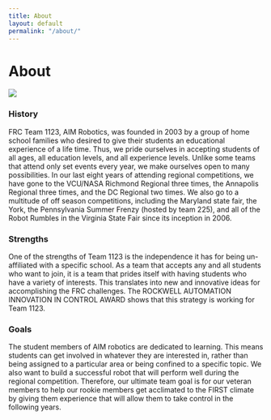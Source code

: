 ```yaml
---
title: About
layout: default
permalink: "/about/"
---
```



<h1 class="center to-underline">About</h1>

<div class="parallax-container">
    <div class="parallax"><img src="{{ '/assets/img/about.jpg' | relative_url }}"></div>
</div>

### History
FRC Team 1123, AIM Robotics, was founded in 2003 by a group of home school families who desired to give their students an educational experience of a life time. Thus, we pride ourselves in accepting students of all ages, all education levels, and all experience levels. Unlike some teams that attend only set events every year, we make ourselves open to many possibilities. In our last eight years of attending regional competitions, we have gone to the VCU/NASA Richmond Regional three times, the Annapolis Regional three times, and the DC Regional two times. We also go to a multitude of off season competitions, including the Maryland state fair, the York, the Pennsylvania Summer Frenzy (hosted by team 225), and all of the Robot Rumbles in the Virginia State Fair since its inception in 2006.

### Strengths
One of the strengths of Team 1123 is the independence it has for being un-affiliated with a specific school. As a team that accepts any and all students who want to join, it is a team that prides itself with having students who have a variety of interests. This translates into new and innovative ideas for accomplishing the FRC challenges. The ROCKWELL AUTOMATION INNOVATION IN CONTROL AWARD shows that this strategy is working for Team 1123.

### Goals
The student members of AIM robotics are dedicated to learning. This means students can get involved in whatever they are interested in, rather than being assigned to a particular area or being confined to a specific topic. We also want to build a successful robot that will perform well during the regional competition. Therefore, our ultimate team goal is for our veteran members to help our rookie members get acclimated to the FIRST climate by giving them experience that will allow them to take control in the following years.
